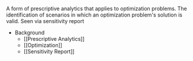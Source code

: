 A form of prescriptive analytics that applies to optimization problems. The identification of scenarios in which an optimization problem's solution is valid. Seen via sensitivity report

- Background
	- [[Prescriptive Analytics]]
	- [[Optimization]]
	- [[Sensitivity Report]]